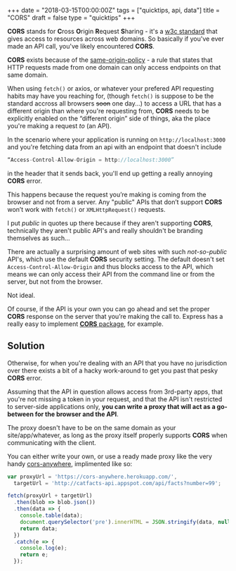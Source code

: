 +++
date = "2018-03-15T00:00:00Z"
tags = ["quicktips, api, data"]
title = "CORS"
draft = false
type = "quicktips"
+++

**CORS** stands for **C**ross **O**rigin **R**equest **S**haring - it's a <a href="https://www.w3.org/TR/cors/">w3c standard</a> that gives access to resources across web domains. So basically if you've ever made an API call, you've likely encountered __CORS__. 

__CORS__ exists because of the <a href="https://developer.mozilla.org/en-US/docs/Web/Security/Same-origin_policy">same-origin-policy</a> - a rule that states that HTTP requests made from one domain can only access endpoints on that same domain. 

When using `fetch()` or axios, or whatever your prefered API requesting habits may have you reaching for, (though `fetch()` is suppose to be the standard accross all browsers ~~soon~~ one day...) to access a URL that has a different origin than where you're requesting from, **CORS** needs to be explicitly enabled on the “different origin” side of things, aka the place you're making a request _to_ (an API).

In the scenario where your application is running on `http://localhost:3000` and you're fetching data from an api with an endpoint that doesn't include

```javascript
“Access-Control-Allow-Origin = http://localhost:3000”
```

in the header that it sends back, you'll end up getting a really annoying **CORS** error.

This happens because the request you’re making is coming from the browser and not from a server. Any "public" APIs that don’t support **CORS** won’t work with `fetch()` or `XMLHttpRequest()` requests.

I put _public_ in quotes up there because if they aren't supporting **CORS**, technically they aren't public API's and really shouldn't be branding themselves as such...

There are actually a surprising amount of web sites with such _not-so-public_ API's, which use the default **CORS** security setting. The default doesn't set `Access-Control-Allow-Origin` and thus blocks access to the API, which means we can only access their API from the command line or from the server, but not from the browser.

Not ideal.

Of course, if the API is your own you can go ahead and set the proper __CORS__ response on the server that you’re making the call to. Express has a really easy to implement <a href="https://www.npmjs.com/package/cors">**CORS** package</a>, for example.

## Solution

Otherwise, for when you're dealing with an API that you have no jurisdiction over there exists a bit of a hacky work-around to get you past that pesky __CORS__ error. 

Assuming that the API in question allows access from 3rd-party apps, that you're not missing a token in your request, and that the API isn't restricted to server-side applications only, __you can write a proxy that will act as a go-between for the browser and the API__.

The proxy doesn't have to be on the same domain as your site/app/whatever, as long as the proxy itself properly supports **CORS** when communicating with the client. 

You can either write your own, or use a ready made proxy like the very handy <a href="https://www.npmjs.com/package/cors-anywhere">cors-anywhere</a>, implimented like so:

```javascript
var proxyUrl = 'https://cors-anywhere.herokuapp.com/',
  targetUrl = 'http://catfacts-api.appspot.com/api/facts?number=99';

fetch(proxyUrl + targetUrl)
  .then(blob => blob.json())
  .then(data => {
    console.table(data);
    document.querySelector('pre').innerHTML = JSON.stringify(data, null, 2);
    return data;
  })
  .catch(e => {
    console.log(e);
    return e;
  });
```

